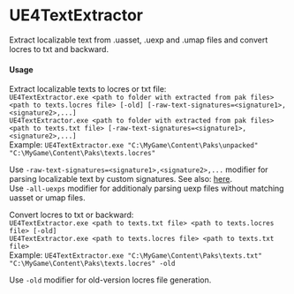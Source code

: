 # UE4TextExtractor

Extract localizable text from .uasset, .uexp and .umap files and convert locres to txt and backward.
  
#### Usage  

Extract localizable texts to locres or txt file:  
`UE4TextExtractor.exe <path to folder with extracted from pak files> <path to texts.locres file> [-old] [-raw-text-signatures=<signature1>,<signature2>,...]`  
`UE4TextExtractor.exe <path to folder with extracted from pak files> <path to texts.txt file> [-raw-text-signatures=<signature1>,<signature2>,...]`  
Example: `UE4TextExtractor.exe "C:\MyGame\Content\Paks\unpacked" "C:\MyGame\Content\Paks\texts.locres"`  
  
Use `-raw-text-signatures=<signature1>,<signature2>,...` modifier for parsing localizable text by custom signatures. See also: [here](https://github.com/VD42/UE4TextExtractor/blob/master/RAW_TEXT_SIGNATURES.md).  
Use `-all-uexps` modifier for additionaly parsing uexp files without matching uasset or umap files.  
  
Convert locres to txt or backward:  
`UE4TextExtractor.exe <path to texts.txt file> <path to texts.locres file> [-old]`  
`UE4TextExtractor.exe <path to texts.locres file> <path to texts.txt file>`  
Example: `UE4TextExtractor.exe "C:\MyGame\Content\Paks\texts.txt" "C:\MyGame\Content\Paks\texts.locres" -old`  
  
Use `-old` modifier for old-version locres file generation.